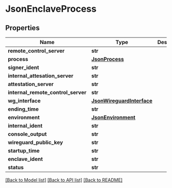 # JsonEnclaveProcess


## Properties
Name | Type | Description | Notes
------------ | ------------- | ------------- | -------------
**remote_control_server** | **str** |  | [optional] 
**process** | [**JsonProcess**](JsonProcess.md) |  | [optional] 
**signer_ident** | **str** |  | [optional] 
**internal_attesation_server** | **str** |  | [optional] 
**attestation_server** | **str** |  | [optional] 
**internal_remote_control_server** | **str** |  | [optional] 
**wg_interface** | [**JsonWireguardInterface**](JsonWireguardInterface.md) |  | [optional] 
**ending_time** | **str** |  | [optional] 
**environment** | [**JsonEnvironment**](JsonEnvironment.md) |  | [optional] 
**internal_ident** | **str** |  | [optional] 
**console_output** | **str** |  | [optional] 
**wireguard_public_key** | **str** |  | [optional] 
**startup_time** | **str** |  | [optional] 
**enclave_ident** | **str** |  | [optional] 
**status** | **str** |  | [optional] 

[[Back to Model list]](../README.md#documentation-for-models) [[Back to API list]](../README.md#documentation-for-api-endpoints) [[Back to README]](../README.md)



